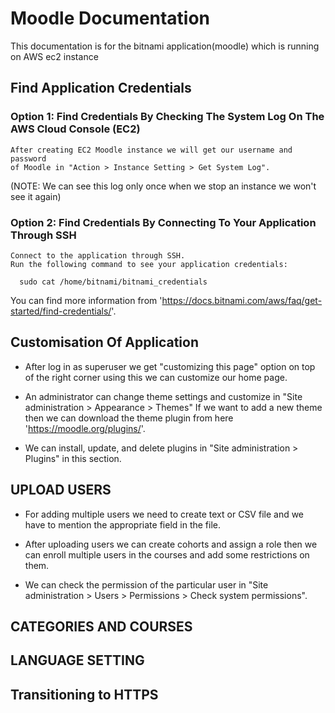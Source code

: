 # Moodle Documentation
This documentation is for the bitnami application(moodle) which is running on AWS ec2 instance

## Find Application Credentials 
### Option 1: Find Credentials By Checking The System Log On The AWS Cloud Console (EC2)
    After creating EC2 Moodle instance we will get our username and password 
    of Moodle in "Action > Instance Setting > Get System Log".

(NOTE: We can see this log only once when we stop an instance we won't see it again)

### Option 2: Find Credentials By Connecting To Your Application Through SSH
    Connect to the application through SSH.
    Run the following command to see your application credentials:
`   sudo cat /home/bitnami/bitnami_credentials
`
   
   You can find more information from 'https://docs.bitnami.com/aws/faq/get-started/find-credentials/'.

## Customisation Of Application

- After log in as superuser we get "customizing this page" option on top of the right corner using this we can customize our home page.

- An administrator can change theme settings and customize in "Site administration > Appearance > Themes"
    If we want to add a new theme then we can download the theme plugin from here 'https://moodle.org/plugins/'.

- We can install, update, and delete plugins in "Site administration > Plugins" in this section.

## UPLOAD USERS

- For adding multiple users we need to create text or CSV file and we have to mention the appropriate field in the file.

- After uploading users we can create cohorts and assign a role then we can enroll multiple users in the courses and add some restrictions on them.

- We can check the permission of the particular user in "Site administration > Users > Permissions > Check system permissions".

## CATEGORIES AND COURSES

## LANGUAGE SETTING

## Transitioning to HTTPS
